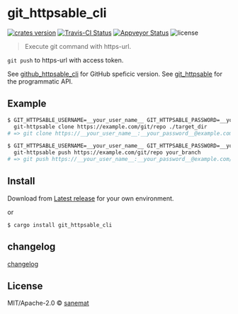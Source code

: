 # git_httpsable_cli

[![crates version][crates-image]][crates-url] [![Travis-CI Status][travis-image]][travis-url] [![Appveyor Status][appveyor-image]][appveyor-url] ![license][license-image]

> Execute git command with https-url.

`git push` to https-url with access token.

See [github_httpsable_cli](https://github.com/packsaddle/rust-github_httpsable_cli) for GitHub speficic version.
See [git_httpsable](https://github.com/packsaddle/rust-git_httpsable) for the programmatic API.

## Example

```bash
$ GIT_HTTPSABLE_USERNAME=__your_user_name__ GIT_HTTPSABLE_PASSWORD=__your_password__ \
  git-httpsable clone https://example.com/git/repo ./target_dir
# => git clone https://__your_user_name__:__your_password__@example.com/git/repo ./target_dir
```

```bash
$ GIT_HTTPSABLE_USERNAME=__your_user_name__ GIT_HTTPSABLE_PASSWORD=__your_password__ \
  git-httpsable push https://example.com/git/repo your_branch
# => git push https://__your_user_name__:__your_password__@example.com/git/repo your_branch
```

## Install

Download from [Latest release](https://github.com/packsaddle/rust-git_httpsable_cli/releases/latest) for your own environment.

or

```
$ cargo install git_httpsable_cli
```

## changelog

[changelog](./changelog.md)

## License

MIT/Apache-2.0 © [sanemat](http://sane.jp)


[travis-url]: https://travis-ci.org/packsaddle/rust-git_httpsable_cli
[travis-image]: https://img.shields.io/travis/packsaddle/rust-git_httpsable_cli/master.svg?style=flat-square&label=travis
[appveyor-url]: https://ci.appveyor.com/project/sanemat/rust-git-httpsable-cli/branch/master
[appveyor-image]: https://img.shields.io/appveyor/ci/sanemat/rust-git-httpsable-cli/master.svg?style=flat-square&label=appveyor
[crates-url]: https://crates.io/crates/git_httpsable_cli
[crates-image]: https://img.shields.io/crates/v/git_httpsable_cli.svg?style=flat-square
[license-image]: https://img.shields.io/crates/l/git_httpsable_cli.svg?style=flat-square
